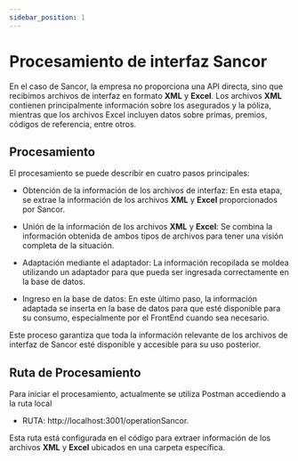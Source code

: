 ```yaml
---
sidebar_position: 1
---
```


# Procesamiento de interfaz Sancor
En el caso de Sancor, la empresa no proporciona una API directa, sino que recibimos archivos de interfaz en formato **XML** y **Excel**. Los archivos **XML** contienen principalmente información sobre los asegurados y la póliza, mientras que los archivos Excel incluyen datos sobre primas, premios, códigos de referencia, entre otros.

## Procesamiento
El procesamiento se puede describir en cuatro pasos principales:

* Obtención de la información de los archivos de interfaz: En esta etapa, se extrae la información de los archivos **XML** y **Excel** proporcionados por Sancor.

* Unión de la información de los archivos **XML** y **Excel**: Se combina la información obtenida de ambos tipos de archivos para tener una visión completa de la situación.

* Adaptación mediante el adaptador: La información recopilada se moldea utilizando un adaptador para que pueda ser ingresada correctamente en la base de datos.

* Ingreso en la base de datos: En este último paso, la información adaptada se inserta en la base de datos para que esté disponible para su consumo, especialmente por el FrontEnd cuando sea necesario.

Este proceso garantiza que toda la información relevante de los archivos de interfaz de Sancor esté disponible y accesible para su uso posterior.


## Ruta de Procesamiento
Para iniciar el procesamiento, actualmente se utiliza Postman accediendo a la ruta local 

* RUTA: http://localhost:3001/operationSancor.

 Esta ruta está configurada en el código para extraer información de los archivos **XML** y **Excel** ubicados en una carpeta específica.